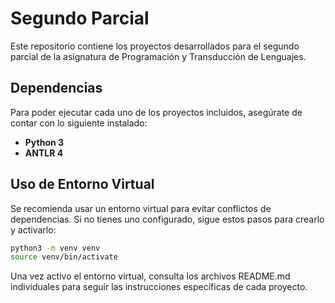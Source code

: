 
# Segundo Parcial

Este repositorio contiene los proyectos desarrollados para el segundo parcial de la asignatura de Programación y Transducción de Lenguajes.

## Dependencias

Para poder ejecutar cada uno de los proyectos incluidos, asegúrate de contar con lo siguiente instalado:

- **Python 3**
- **ANTLR 4**

## Uso de Entorno Virtual

Se recomienda usar un entorno virtual para evitar conflictos de dependencias. Si no tienes uno configurado, sigue estos pasos para crearlo y activarlo:

```bash
python3 -m venv venv
source venv/bin/activate
```

Una vez activo el entorno virtual, consulta los archivos README.md individuales para seguir las instrucciones específicas de cada proyecto.
